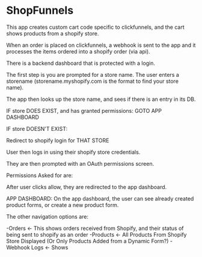 # ShopFunnels

This app creates custom cart code specific to clickfunnels, and the cart shows products from a shopify store.

When an order is placed on clickfunnels, a webhook is sent to the app and it processes the items ordered into a shopify order (via api).

There is a backend dashboard that is protected with a login.

The first step is you are prompted for a store name.  The user enters a storename (storename.myshopify.com is the format to find your store name).

The app then looks up the store name, and sees if there is an entry in its DB.

IF store DOES EXIST, and has granted permissions:
GOTO APP DASHBOARD

IF store DOESN'T EXIST:

Redirect to shopify login for THAT STORE

User then logs in using their shopify store credentials.

They are then prompted with an OAuth permissions screen.

Permissions Asked for are:


After user clicks allow, they are redirected to the app dashboard.


APP DASHBOARD:
On the app dashboard, the user can see already created product forms, or create a new product form.

The other navigation options are:

-Orders <- This shows orders received from Shopify, and their status of being sent to shopify as an order
-Products <- All Products From Shopify Store Displayed (Or Only Products Added from a Dynamic Form?)
-Webhook Logs <- Shows 
